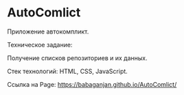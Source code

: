 # AutoComlict
Приложение автокомпликт. 

Техническое задание:

Получение списков репозиториев и их данных.

Стек технологий:
HTML, CSS, JavaScript.

Ссылка на Page: https://babaganjan.github.io/AutoComlict/
